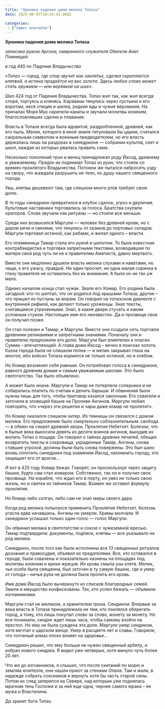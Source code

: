 ```yaml
---
title: "Хроника падения дома мелика Топаза"
date: 2025-08-07T19:54:41.868Z

categories:
 - ["Сюжет ючителле"]
---
```


**Хроника падения дома мелика Топаза**

*записано рукою Аргона, смиренного служителя Обители Анат Помнящей*

*в год 445 по Падении Владычества*

*«Топаз — город, где спор звучит как заклятье, сделка скрепляется
клятвой, а истина продаётся на вес золота. Здесь любое слово может стать
оружием — или верёвкой на шее».*

Шел 424 год от Падения Владычества. Топаз жил так, как жил всегда:
споря, торгуясь и клянясь. Караваны тянулись через пустыню к его
воротам, неся специи и шелка, редкие яды и чужие верования. На причалах
Моря Мук скрипели канаты и звучали молитвы кохеним, благословлявших
сделки и плавания.

Власть в Топазе всегда была ядовитой, раздробленной, древней, как его
пыль. Мелик, которого в иной земле титуловали бы царем, считался
сакральным символом и военным предводителем, но его власть держалась
лишь на раздорах в синедрионе — собрании культов, сект и школ, каждая из
которых рвалась править сама.

Несколько поколений трон и венец принадлежал роду Йасод, древнему и
уважаемому. Предок их поднимал Топаз из руин, что стояли со времен
проклятого Владычества. Потомок же пытался набросить узду на свору, что
жаждала разрушить не тело, но душу нашего священного города.

Увы, клятвы дешевеют там, где слишком много ртов требует свою долю.

В те годы синедрион превратился в клубок сделок, угроз и двуличия.
Культовые наставники торговались за голоса. Братства скупали ораторов.
Слова звучали как ритуалы — но стоили все меньше.

Среди них возвысился Маргули — человек без древней крови, но с даром
речи и связями, что тянулись от храмов до портовых складов. Маргули
торговал истиной, как рабами, и желал одного – власти.

Его племянница Тамар стала его рукой и шепотом. То была известная
контрабандистка и торговка запретными текстами, возводившая по матери
свой род чуть ли не к правителям Аметиста, давно мертвого.

Вместе они медленно душили власть мелика слухами и наветами, но чаще, к
его ужасу, правдой. Ни один просчет, ни одна малая соринка в глазу
правителя не оставались без их внимания. А было их не так уж мало.

Однако началом конца стал чужак. Звали его Комар. Его родина была
загадкой: кто-то шептал, что он родился под крышами Топаза, другие – что
пришел из пустынь за морем. Он говорил на топазском диалекте с
внутренней рифмой, как делают только уроженцы. Знал тексты, считавшиеся
утраченными. Знал, в какие двери стучать и каким условным стуком.
Настоящее имя его неизвестно. Да и прозвище свое он получил позже.

Он стал полезен и Тамар, и Маргули. Вместе они создали сеть торговли
древними реликвиями и запретными знаниями. Поначалу они и правителю
предложили его долю. Маргули был влиятелен и опасен. Сумма –
впечатляющей. А глава дома Йасод – вечно в поисках золота. Казна города
была не слишком полна — и мелик закрывал глаза на многое, ибо войско
Топаза кормится не только истиной, но и хлебом.

Но Комар возомнил себя равным. Он потребовал голоса в синедрионе,
равного древним домам и самым уважаемым школам. Это было святотатство.
Так было объявлено.

А может было иначе. Маргули и Тамар не потерпели соперника и не
собирались платить по счетам и делить барыши. И обвинения были нужны
лишь для того, чтобы приговор казался законным. Его схватили и заточили
в зловещей башне на Проливе Ангинов. Маргули любил повторять, что «через
эти решетки и чары даже комар не пролетит».

Но Комар оказался слишком хитер. Из темницы он связался с домом мелика.
Его предложение было смертельно соблазнительным: свобода — в обмен на
секрет древней хвори, Проклятия Небетхет. Болезни, что в былые века
выкосила девять из десяти воинов ангинов, вынудив их молить Топаз о
пощаде. Он говорил о тайнах древних печатей, обещал возвратить тексты и
сокровища, украденные Тамар. Ангины, снова ставшие угрозой, должны были
быть снова повержены. Это был шанс вновь сплотить синедрион под знаменем
Йасод, напомнить городу, кто защищает его от врагов…

И вот в 425 году Комар бежал. Говорят, он проскользнул через защиту
башни, будто сам стал комаром. Собственно, так он и получил свое
прозвище. На корабле, что ждал его в порту, он увез не только свою
жизнь, но и свитки из тайников Тамар. Взамен же оставил формулу
проклятия.

Но Комар либо солгал, либо сам не знал меры своего дара.

Когда род мелика попытался применить Проклятие Небетхет, болезнь угасла
едва начавшись. Ангины не умерли. Храмы молчали. И синедрион услышал
только один голос — голос Маргули.

Он обвинил мелика в святотатстве и союзе с чужеземной ересью. Тамар
подтвердила: документы, подписи, клятвы — все указывало на род мелика.

Синедрион, после того как были исполнены все 13 священных ритуалов
дознания и правосудия, объявил их предателями. Все, кто оставался в
городе, были схвачены и показательно казнены на площадях под молитвы
кохеним и крики жрецов. Их кровь смыла узы клятв. Мелик, чья особа была
священна, был заточен в ту самую башню, где и умер от голода – ничья
рука не должна была пролить его кровь.

Имя дома Йасод было вычеркнуто из списков благородных семей. Земли и
имущество конфискованы. Тех, кто успел бежать — объявили изгнанниками.

Маргули стал не меликом, а хранителем трона. Синдиком. Впервые за века
власть в Топазе принадлежала не тем, кто поклялся оберегать город, а
тому, кто лишь покупал слово за слово, монету за монету. Но все
понимали, синдик ждет лишь часа, чтобы самому взойти на престол. Но ему
не была суждена эта доля. Маргули умер синдиком, хотя мечтал о царском
венце. Умер в расцвете лет и славы. Говорили, что толченый алмаз плохо
влияет на здоровье…

Синедрион решил, что ему больше не нужен священный арбитр, и избрал
нового синдика. Я видел уже четверых, хотя минуло чуть более 20 лет.

Что же до изгнанников, я слышал, что после скитаний по морю и землям
ючителле, они нашли приют за стенами Опала. Там и жили, в надежде
собрать союзников и вернуть хотя бы часть старой силы. Потом их след
затерялся на Севере, над которым уже поднялась мрачная тень Госпожи и за
ней еще одна, чернее самого мрака – ее мужа и Властелина.

Да хранят боги Топаз.
